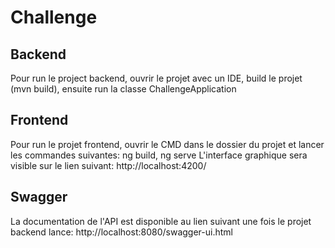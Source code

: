 # Challenge

## Backend

Pour run le project backend, ouvrir le projet avec un IDE, build le projet (mvn build), ensuite run la classe ChallengeApplication

## Frontend

Pour run le projet frontend, ouvrir le CMD dans le dossier du projet et lancer les commandes suivantes: ng build, ng serve
L'interface graphique sera visible sur le lien suivant: http://localhost:4200/

## Swagger

La documentation de l'API est disponible au lien suivant une fois le projet backend lance: http://localhost:8080/swagger-ui.html
